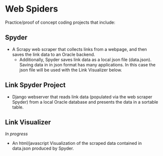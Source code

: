 Web Spiders
===========

Practice/proof of concept coding projects that include:

Spyder
------
- A Scrapy web scraper that collects links from a webpage, and then saves the link data to an Oracle backend.
  - Additionally, Spyder saves link data as a local json file (data.json). Saving data in in json format has many applications. In this case the json file will be used with the Link Visualizer below.


Link Spyder Project
-------------------
- Django webserver that reads link data (populated via the web scraper Spyder) from a local Oracle database and presents the data in a sortable table.


Link Visualizer
---------------

*In progress*

- An html/javascript Visualization of the scraped data contained in data.json produced by Spyder.
